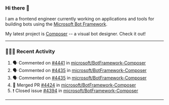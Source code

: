 ### Hi there 👋

I am a frontend engineer currently working on applications and tools for building bots using the [Microsoft Bot Framework](https://dev.botframework.com/).

My latest project is [Composer](https://github.com/microsoft/BotFramework-Composer) -- a visual bot designer. Check it out!

---

### 👨🏻‍💻 Recent Activity

<!--START_SECTION:activity-->
1. 🗣 Commented on [#4441](https://github.com/microsoft/BotFramework-Composer/issues/4441) in [microsoft/BotFramework-Composer](https://github.com/microsoft/BotFramework-Composer)
2. 🗣 Commented on [#4435](https://github.com/microsoft/BotFramework-Composer/issues/4435) in [microsoft/BotFramework-Composer](https://github.com/microsoft/BotFramework-Composer)
3. 🗣 Commented on [#4435](https://github.com/microsoft/BotFramework-Composer/issues/4435) in [microsoft/BotFramework-Composer](https://github.com/microsoft/BotFramework-Composer)
4. 🎉 Merged PR [#4424](https://github.com/microsoft/BotFramework-Composer/pull/4424) in [microsoft/BotFramework-Composer](https://github.com/microsoft/BotFramework-Composer)
5. ❗️ Closed issue [#4394](https://github.com/microsoft/BotFramework-Composer/issues/4394) in [microsoft/BotFramework-Composer](https://github.com/microsoft/BotFramework-Composer)
<!--END_SECTION:activity-->

---

<!--
**a-b-r-o-w-n/a-b-r-o-w-n** is a ✨ _special_ ✨ repository because its `README.md` (this file) appears on your GitHub profile.

Here are some ideas to get you started:

- 🔭 I’m currently working on ...
- 🌱 I’m currently learning ...
- 👯 I’m looking to collaborate on ...
- 🤔 I’m looking for help with ...
- 💬 Ask me about ...
- 📫 How to reach me: ...
- 😄 Pronouns: ...
- ⚡ Fun fact: ...
-->
